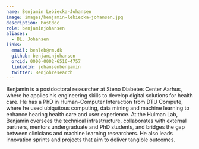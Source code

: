 ```yaml
---
name: Benjamin Lebiecka-Johansen
image: images/benjamin-lebiecka-johansen.jpg
description: Postdoc
role: benjaminjohansen
aliases:
  - BL. Johansen
links:
  email: benleb@rm.dk
  github: benjaminjohansen
  orcid: 0000-0002-6516-4757
  linkedin: johansenbenjamin
  twitter: Benjohresearch
---
```


Benjamin is a postdoctoral researcher at Steno Diabetes Center Aarhus, where he applies his engineering skills to develop digital solutions for health care. 
He has a PhD in Human-Computer Interaction from DTU Compute, where he used ubiquitous computing, data mining and machine learning to enhance hearing health care and user experience.
At the Hulman Lab, Benjamin oversees the technical infrastructure, collaborates with external partners, mentors undergraduate and PhD students, and bridges the gap between clinicians and machine learning researchers. He also leads innovation sprints and projects that aim to deliver tangible outcomes.
